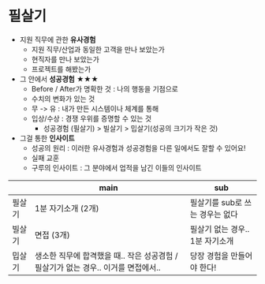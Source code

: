 # 필살기

- 지원 직무에 관한 **유사경험**
  - 지원 직무/산업과 동일한 고객을 만나 보았는가
  - 현직자를 만나 보았는가
  - 프로젝트를 해봤는가
- 그 안에서 **성공경험** ★★★
  - Before / After가 명확한 것 : 나의 행동을 기점으로
  - 수치의 변화가 있는 것
  - 무 -> 유 : 내가 만든 시스템이나 체계를 통해
  - 입상/수상 : 경쟁 우위를 증명할 수 있는 것
    - 성공경험 (필살기) > 빌살기 > 밉살기(성공의 크기가 작은 것)
- 그걸 통한 **인사이트**
  - 성공의 원리 : 이러한 유사경험과 성공경험을 다른 일에서도 잘할 수 있어요!
  - 실패 교훈
  - 구루의 인사이트 : 그 분야에서 업적을 남긴 이들의 인사이트



|        | main                                                         | sub                             |
| :----- | ------------------------------------------------------------ | ------------------------------- |
| 필살기 | 1분 자기소개 (2개)                                           | 필살기를 sub로 쓰는 경우는 없다 |
| 빌살기 | 면접 (3개)                                                   | 필살기 없는 경우.. 1분 자기소개 |
| 밉살기 | 생소한 직무에 합격했을 때.. 작은 성공겸험 / 필살기가 없는 경우.. 이거를 면접에서.. | 당장 경험을 만들어야 한다!      |